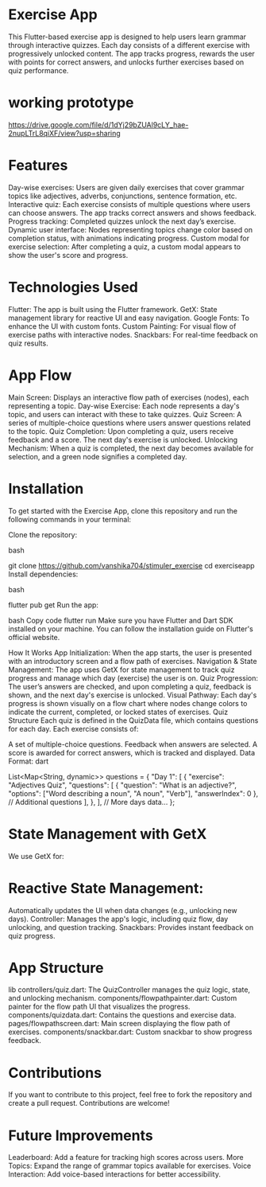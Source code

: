 # Exercise App

This Flutter-based exercise app is designed to help users learn grammar through interactive quizzes. Each day consists of a different exercise with progressively unlocked content. The app tracks progress, rewards the user with points for correct answers, and unlocks further exercises based on quiz performance.
# working prototype 
https://drive.google.com/file/d/1dYj29bZUAl9cLY_hae-2nupLTrL8qiXF/view?usp=sharing
# Features
Day-wise exercises: Users are given daily exercises that cover grammar topics like adjectives, adverbs, conjunctions, sentence formation, etc.
Interactive quiz: Each exercise consists of multiple questions where users can choose answers. The app tracks correct answers and shows feedback.
Progress tracking: Completed quizzes unlock the next day’s exercise.
Dynamic user interface: Nodes representing topics change color based on completion status, with animations indicating progress.
Custom modal for exercise selection: After completing a quiz, a custom modal appears to show the user's score and progress.
# Technologies Used
Flutter: The app is built using the Flutter framework.
GetX: State management library for reactive UI and easy navigation.
Google Fonts: To enhance the UI with custom fonts.
Custom Painting: For visual flow of exercise paths with interactive nodes.
Snackbars: For real-time feedback on quiz results.

# App Flow
Main Screen: Displays an interactive flow path of exercises (nodes), each representing a topic.
Day-wise Exercise: Each node represents a day's topic, and users can interact with these to take quizzes.
Quiz Screen: A series of multiple-choice questions where users answer questions related to the topic.
Quiz Completion: Upon completing a quiz, users receive feedback and a score. The next day's exercise is unlocked.
Unlocking Mechanism: When a quiz is completed, the next day becomes available for selection, and a green node signifies a completed day.

# Installation
To get started with the Exercise App, clone this repository and run the following commands in your terminal:

Clone the repository:

bash

git clone https://github.com/vanshika704/stimuler_exercise
cd exerciseapp
Install dependencies:

bash

flutter pub get
Run the app:

bash
Copy code
flutter run
Make sure you have Flutter and Dart SDK installed on your machine. You can follow the installation guide on Flutter's official website.

How It Works
App Initialization: When the app starts, the user is presented with an introductory screen and a flow path of exercises.
Navigation & State Management: The app uses GetX for state management to track quiz progress and manage which day (exercise) the user is on.
Quiz Progression: The user’s answers are checked, and upon completing a quiz, feedback is shown, and the next day's exercise is unlocked.
Visual Pathway: Each day's progress is shown visually on a flow chart where nodes change colors to indicate the current, completed, or locked states of exercises.
Quiz Structure
Each quiz is defined in the QuizData file, which contains questions for each day. Each exercise consists of:

A set of multiple-choice questions.
Feedback when answers are selected.
A score is awarded for correct answers, which is tracked and displayed.
Data Format:
dart

List<Map<String, dynamic>> questions = {
  "Day 1": [
    {
      "exercise": "Adjectives Quiz",
      "questions": [
        {
          "question": "What is an adjective?",
          "options": ["Word describing a noun", "A noun", "Verb"],
          "answerIndex": 0
        },
        // Additional questions
      ],
    },
  ],
  // More days data...
};
# State Management with GetX
We use GetX for:

# Reactive State Management:
 Automatically updates the UI when data changes (e.g., unlocking new days).
Controller: Manages the app's logic, including quiz flow, day unlocking, and question tracking.
Snackbars: Provides instant feedback on quiz progress.
# App Structure
lib
controllers/quiz.dart: The QuizController manages the quiz logic, state, and unlocking mechanism.
components/flowpathpainter.dart: Custom painter for the flow path UI that visualizes the progress.
components/quizdata.dart: Contains the questions and exercise data.
pages/flowpathscreen.dart: Main screen displaying the flow path of exercises.
components/snackbar.dart: Custom snackbar to show progress feedback.
# Contributions
If you want to contribute to this project, feel free to fork the repository and create a pull request. Contributions are welcome!

# Future Improvements
Leaderboard: Add a feature for tracking high scores across users.
More Topics: Expand the range of grammar topics available for exercises.
Voice Interaction: Add voice-based interactions for better accessibility.



